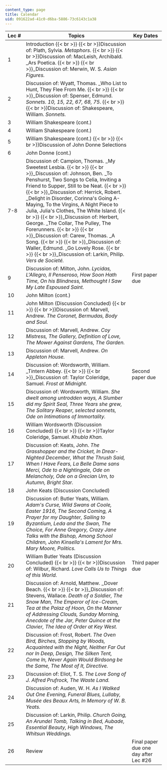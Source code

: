 ```yaml
---
content_type: page
title: Calendar
uid: 091622ad-41c0-d6ba-5886-73c6143c1a38
---
```


| Lec # | Topics | Key Dates |
| --- | --- | --- |
| 1 | Introduction  {{< br >}}  {{< br >}}Discussion of: Plath, Sylvia. _Metaphors_.  {{< br >}}  {{< br >}}Discussion of: MacLeish, Archibald. _Ars Poetica.  {{< br >}}  {{< br >}}_Discussion of: Merwin, W. S. _Asian Figures._ | &nbsp; |
| 2 | Discussion of: Wyatt, Thomas. _Who List to Hunt, They Flee From Me.  {{< br >}}  {{< br >}}_Discussion of: Spenser, Edmund. _Sonnets. 10, 15, 22, 67, 68, 75_.  {{< br >}}  {{< br >}}Discussion of: Shakespeare, William. _Sonnets._ | &nbsp; |
| 3 | William Shakespeare (cont.) | &nbsp; |
| 4 | William Shakespeare (cont.) | &nbsp; |
| 5 | William Shakespeare (cont.)  {{< br >}}  {{< br >}}Discussion of John Donne Selections | &nbsp; |
| 6 | John Donne (cont.) | &nbsp; |
| 7-8 | Discussion of: Campion, Thomas. _My Sweetest Lesbia.  {{< br >}}  {{< br >}}_Discussion of: Johnson, Ben. _To Penshurst, Two Songs to Celia, Inviting a Friend to Supper, Still to be Neat.  {{< br >}}  {{< br >}}_Discussion of: Herrick, Robert. _Delight in Disorder, Corinna's Going A-Maying, To the Virgins, A Night Piece to Julia, Julia's Clothes, The White Island.  {{< br >}}  {{< br >}}_Discussion of: Herbert, George. _The Collar, The Pulley, The Forerunners.  {{< br >}}  {{< br >}}_Discussion of: Carew, Thomas. _A Song.  {{< br >}}  {{< br >}}_Discussion of: Waller, Edmund. _Go Lovely Rose.  {{< br >}}  {{< br >}}_Discussion of: Larkin, Philip. _Vers de Societé._ | &nbsp; |
| 9 | Discussion of: Milton, John. _Lycidas, L'Allegro, Il Penseroso, How Soon Hath Time, On his Blindness, Methought I Saw My Late Espoused Saint._ | First paper due |
| 10 | John Milton (cont.) | &nbsp; |
| 11 | John Milton (Discussion Concluded)  {{< br >}}  {{< br >}}Discussion of: Marvell, Andrew. _The Coronet, Bermudas, Body and Soul._ | &nbsp; |
| 12 | Discussion of: Marvell, Andrew. _Coy Mistress, The Gallery, Definition of Love, The Mower Against Gardens, The Garden._ | &nbsp; |
| 13 | Discussion of: Marvell, Andrew. _On Appleton House._ | &nbsp; |
| 14 | Discussion of: Wordsworth, William. _Tintern Abbey.  {{< br >}}  {{< br >}}_Discussion of: Taylor Coleridge, Samuel. _Frost at Midnight._ | Second paper due |
| 15 | Discussion of: Wordsworth, William. _She dwelt among untrodden ways, A Slumber did my Spirit Seal, Three Years she grew, The Solitary Reaper, selected sonnets, Ode on Intimations of Immortality._ | &nbsp; |
| 16 | William Wordsworth (Discussion Concluded)  {{< br >}}  {{< br >}}Taylor Coleridge, Samuel. _Khubla Khan._ | &nbsp; |
| 17 | Discussion of: Keats, John. _The Grasshopper and the Cricket, In Drear-Nighted December, What the Thrush Said, When I Have Fears, La Belle Dame sans Merci, Ode to a Nightingale, Ode on Melancholy, Ode on a Grecian Urn, to Autumn, Bright Star._ | &nbsp; |
| 18 | John Keats (Discussion Concluded) | &nbsp; |
| 19 | Discussion of: Butler Yeats, William. _Adam's Curse, Wild Swans at Coole, Easter 1916, The Second Coming, A Prayer for my Daughter, Sailing to Byzantium, Leda and the Swan, The Choice, For Anne Gregory, Crazy Jane Talks with the Bishop, Among School Children, John Kinsella's Lament for Mrs. Mary Moore, Politics._ | &nbsp; |
| 20 | William Butler Yeats (Discussion Concluded)  {{< br >}}  {{< br >}}Discussion of: Wilbur, Richard. _Love Calls Us to Things of this World._ | Third paper due |
| 21 | Discussion of: Arnold, Matthew. _Dover Beach.  {{< br >}}  {{< br >}}_Discussion of: Stevens, Wallace. _Death of a Soldier, The Snow Man, The Emperor of Ice-Cream, Tea at the Palaz of Hoon, On the Manner of Addressing Clouds, Sunday Morning, Anecdote of the Jar, Peter Quince at the Clavier, The Idea of Order at Key West._ | &nbsp; |
| 22 | Discussion of: Frost, Robert. _The Oven Bird, Birches, Stopping by Woods, Acquainted with the Night, Neither Far Out nor In Deep, Design, The Silken Tent, Come In, Never Again Would Birdsong be the Same, The Most of It, Directive._ | &nbsp; |
| 23 | Discussion of: Eliot, T. S. _The Love Song of J. Alfred Prufrock, The Waste Land._ | &nbsp; |
| 24 | Discussion of: Auden, W. H. _As I Walked Out One Evening, Funeral Blues, Lullaby, Musée des Beaux Arts, In Memory of W. B. Yeats._ | &nbsp; |
| 25 | Discussion of: Larkin, Philip. _Church Going, An Arundel Tomb, Talking in Bed, Aubade, Essential Beauty, High Windows, The Whitsun Weddings._ | &nbsp; |
| 26 | Review | Final paper due one day after Lec #26